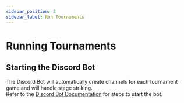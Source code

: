 ```yaml
---
sidebar_position: 2
sidebar_label: Run Tournaments
---
```

# Running Tournaments

## Starting the Discord Bot
The Discord Bot will automatically create channels for each tournament game and will handle stage striking.  
Refer to the [Discord Bot Documentation](/docs/Discord-Bot/Usage/index.md) for steps to start the bot.